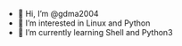 - 👋 Hi, I’m @gdma2004
- 👀 I’m interested in Linux and Python
- 🌱 I’m currently learning Shell and Python3
